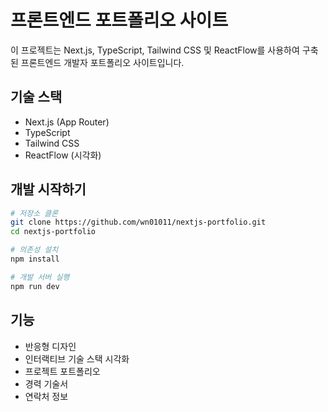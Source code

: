 # 프론트엔드 포트폴리오 사이트

이 프로젝트는 Next.js, TypeScript, Tailwind CSS 및 ReactFlow를 사용하여 구축된 프론트엔드 개발자 포트폴리오 사이트입니다.

## 기술 스택

- Next.js (App Router)
- TypeScript
- Tailwind CSS
- ReactFlow (시각화)

## 개발 시작하기

```bash
# 저장소 클론
git clone https://github.com/wn01011/nextjs-portfolio.git
cd nextjs-portfolio

# 의존성 설치
npm install

# 개발 서버 실행
npm run dev
```

## 기능

- 반응형 디자인
- 인터랙티브 기술 스택 시각화
- 프로젝트 포트폴리오
- 경력 기술서
- 연락처 정보